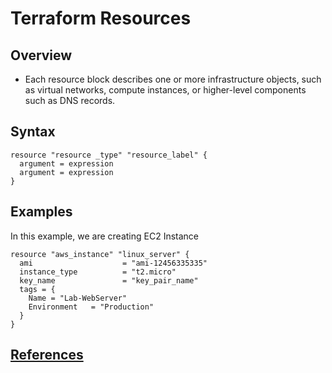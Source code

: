 # Terraform Resources

## Overview

- Each resource block describes one or more infrastructure objects, such as virtual networks, compute instances, or higher-level components such as DNS records.

## Syntax

```
resource "resource _type" "resource_label" {
  argument = expression
  argument = expression
}
```

## Examples

In this example, we are creating EC2 Instance

```
resource "aws_instance" "linux_server" {
  ami                    = "ami-12456335335"
  instance_type          = "t2.micro"
  key_name               = "key_pair_name"
  tags = {
    Name = "Lab-WebServer"
    Environment   = "Production"
  }
}
```

## [References](https://developer.hashicorp.com/terraform/language/resources)
